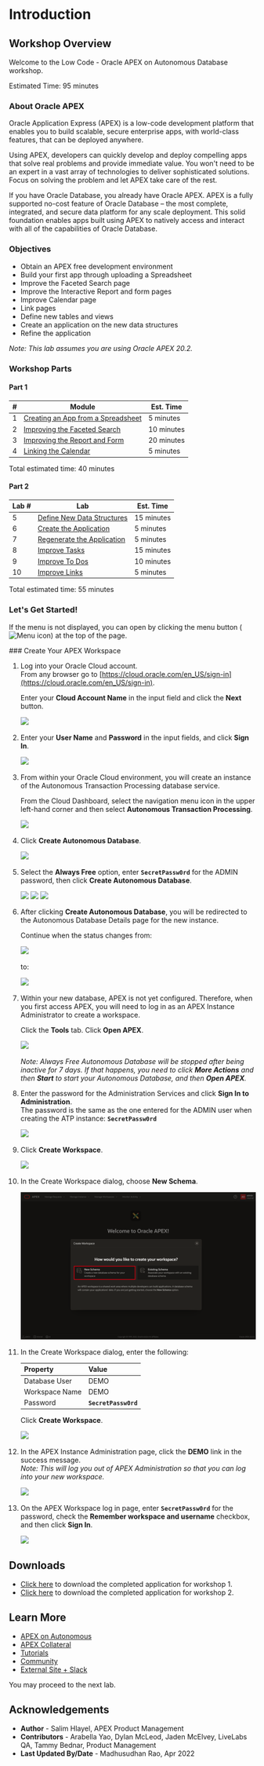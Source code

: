 # Introduction

## Workshop Overview

Welcome to the Low Code - Oracle APEX on Autonomous Database workshop.

Estimated Time: 95 minutes

### About Oracle APEX

Oracle Application Express (APEX) is a low-code development platform that enables you to build scalable, secure enterprise apps, with world-class features, that can be deployed anywhere.

Using APEX, developers can quickly develop and deploy compelling apps that solve real problems and provide immediate value. You won't need to be an expert in a vast array of technologies to deliver sophisticated solutions. Focus on solving the problem and let APEX take care of the rest.

If you have Oracle Database, you already have Oracle APEX. APEX is a fully supported no-cost feature of Oracle Database – the most complete, integrated, and secure data platform for any scale deployment. This solid foundation enables apps built using APEX to natively access and interact with all of the capabilities of Oracle Database.

### Objectives

- Obtain an APEX free development environment
- Build your first app through uploading a Spreadsheet
- Improve the Faceted Search page
- Improve the Interactive Report and form pages
- Improve Calendar page
- Link pages
- Define new tables and views
- Create an application on the new data structures
- Refine the application

*Note: This lab assumes you are using Oracle APEX 20.2.*

### Workshop Parts

#### Part 1

| # | Module | Est. Time |
| --- | --- | --- |
| 1 | [Creating an App from a Spreadsheet](?lab=part-1---lab-1-create-app-spreadsheet) | 5 minutes |
| 2| [Improving the Faceted Search](?lab=part-1---lab-2-improve-faceted-search) | 10 minutes |
| 3 | [Improving the Report and Form](?lab=part-1---lab-3-improve-report-form) | 20 minutes |
| 4 | [Linking the Calendar](?lab=part-1---lab-4-link-calendar) | 5 minutes |

Total estimated time: 40 minutes

#### Part 2

| Lab # | Lab | Est. Time |
| --- | --- | --- |
| 5 | [Define New Data Structures](?lab=part-2---lab-1-define-new-data) | 15 minutes |
| 6 | [Create the Application](?lab=part-2---lab-2-create-application) | 5 minutes |
| 7 | [Regenerate the Application](?lab=part-2---lab-3-regenerate-application) | 5 minutes |
| 8 | [Improve Tasks](?lab=part-2---lab-4-improve-tasks) | 15 minutes |
| 9 | [Improve To Dos](?lab=part-2---lab-5-improve-dos) | 10 minutes |
| 10 | [Improve Links](?lab=part-2---lab-6-improve-links) | 5 minutes |

Total estimated time: 55 minutes

### **Let's Get Started!**

If the menu is not displayed, you can open by clicking the menu button (![Menu icon](./images/menu-button.png)) at the top of the page.

<if type="freetier">
### Create Your APEX Workspace


1. Log into your Oracle Cloud account.        
    From any browser go to [https://cloud.oracle.com/en_US/sign-in](https://cloud.oracle.com/en_US/sign-in).

    Enter your **Cloud Account Name** in the input field and click the **Next** button.

    ![](images/enter-oracle-cloud-account-name.png " ")

2. Enter your **User Name** and **Password** in the input fields, and click **Sign In**.

    ![](images/enter-user-name-and-password.png " ")

3. From within your Oracle Cloud environment, you will create an instance of the Autonomous Transaction Processing database service.

    From the Cloud Dashboard, select the navigation menu icon in the upper left-hand corner and then select **Autonomous Transaction Processing**.

    ![](https://oracle-livelabs.github.io/common/images/console/database-atp.png " ")

4. Click **Create Autonomous Database**.

    ![](images/click-create-autonomous-database.png " ")

5. Select the **Always Free** option, enter **```SecretPassw0rd```** for the ADMIN password, then click **Create Autonomous Database**.

    ![](images/atp-settings-1.png " ")
    ![](images/atp-settings-2.png " ")
    ![](images/atp-settings-3.png " ")

6. After clicking **Create Autonomous Database**, you will be redirected to the Autonomous Database Details page for the new instance.

    Continue when the status changes from:

    ![](images/status-provisioning.png " ")

    to:

    ![](images/status-available.png " ")

7. Within your new database, APEX is not yet configured. Therefore, when you first access APEX, you will need to log in as an APEX Instance Administrator to create a workspace.

    Click the **Tools** tab.
    Click **Open APEX**.

    ![](images/click-apex.png " ")

    *Note: Always Free Autonomous Database will be stopped after being inactive for 7 days. If that happens, you need to click **More Actions** and then **Start** to start your Autonomous Database, and then **Open APEX**.*

8. Enter the password for the Administration Services and click **Sign In to Administration**.     
    The password is the same as the one entered for the ADMIN user when creating the ATP instance: **```SecretPassw0rd```**

    ![](images/log-in-as-admin.png " ")

9. Click **Create Workspace**.

    ![](images/welcome-create-workspace.png " ")

10. In the Create Workspace dialog, choose **New Schema**.

    ![](images/click-new-schema.png " ")

11. In the Create Workspace dialog, enter the following:

    | Property | Value |
    | --- | --- |
    | Database User | DEMO |
    | Workspace Name | DEMO |
    | Password | **`SecretPassw0rd`** |

    Click **Create Workspace**.

    ![](images/create-workspace.png " ")

11. In the APEX Instance Administration page, click the **DEMO** link in the success message.         
    *Note: This will log you out of APEX Administration so that you can log into your new workspace.*

    ![](images/log-out-from-admin.png " ")

12. On the APEX Workspace log in page, enter **``SecretPassw0rd``** for the password, check the **Remember workspace and username** checkbox, and then click **Sign In**.

    ![](images/log-in-to-workspace.png " ")
</if>

## Downloads

- [Click here](../../spreadsheet/0-workshop-intro-and-setup/files/spreadsheet-app.sql) to download the completed application for workshop 1.
- [Click here](../../proof-of-concept/intro/files/proofofconcept-app.sql) to download the completed application for workshop 2.

## Learn More

- [APEX on Autonomous](https://apex.oracle.com/autonomous)
- [APEX Collateral](https://apex.oracle.com)
- [Tutorials](https://apex.oracle.com/en/learn/tutorials)
- [Community](https://apex.oracle.com/community)
- [External Site + Slack](http://apex.world)

You may proceed to the next lab.

## Acknowledgements

- **Author** - Salim Hlayel, APEX Product Management
- **Contributors** - Arabella Yao, Dylan McLeod, Jaden McElvey, LiveLabs QA, Tammy Bednar, Product Management
- **Last Updated By/Date** - Madhusudhan Rao, Apr 2022

